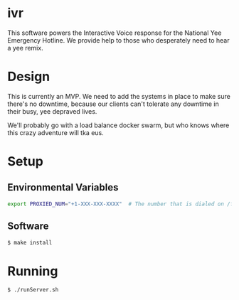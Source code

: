 ivr
===

This software powers the Interactive Voice response for the
National Yee Emergency Hotline. We provide help to those who
desperately need to hear a yee remix.

# Design

This is currently an MVP. We need to add the systems in place to
make sure there's no downtime, because our clients can't tolerate
any downtime in their busy, yee depraved lives.

We'll probably go with a load balance docker swarm, but who knows
where this crazy adventure will tka eus.


# Setup

## Environmental Variables

```bash
export PROXIED_NUM="+1-XXX-XXX-XXXX"  # The number that is dialed on /forward
```

## Software

```bash
$ make install
```

# Running

```bash
$ ./runServer.sh
```
